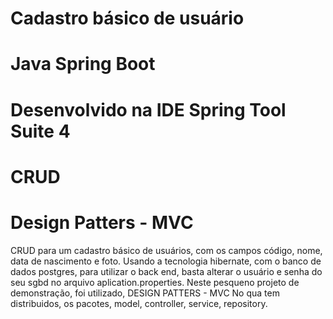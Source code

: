 # Cadastro básico de usuário
# Java Spring Boot
# Desenvolvido na IDE Spring Tool Suite 4
# CRUD 
# Design Patters - MVC
CRUD para um cadastro básico de usuários, com os campos código, nome, data de nascimento e foto.
Usando a tecnologia hibernate, com o banco de dados postgres, para utilizar o back end, basta alterar o usuário 
e senha do seu sgbd no arquivo aplication.properties. Neste pesqueno projeto de demonstração, foi utilizado, DESIGN PATTERS - MVC
No qua tem distribuidos, os pacotes, model, controller, service, repository.
